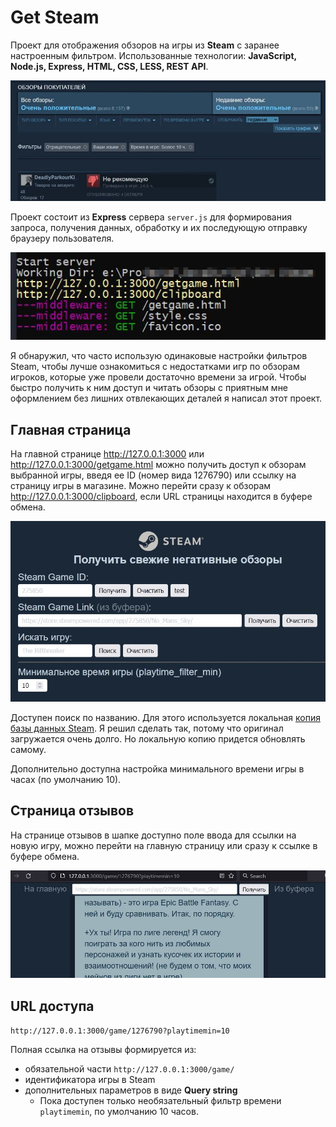 # Get Steam

Проект для отображения обзоров на игры из **Steam** с заранее настроенным фильтром.
Использованные технологии: **JavaScript, Node.js, Express, HTML, CSS, LESS, REST API**.

![Фильтры](./docs/assets/steam.jpg)

Проект состоит из **Express** сервера `server.js` для формирования запроса, получения данных, обработку и их последующую отправку браузеру пользователя.

![Сервер](./docs/assets/server.jpg)

Я обнаружил, что часто использую одинаковые настройки фильтров Steam, чтобы лучше ознакомиться с недостатками игр по обзорам игроков, которые уже провели достаточно времени за игрой. Чтобы быстро получить к ним доступ и читать обзоры с приятным мне оформлением без лишних отвлекающих деталей я написал этот проект.

## Главная страница

На главной странице <http://127.0.0.1:3000> или <http://127.0.0.1:3000/getgame.html> можно получить доступ к обзорам выбранной игры, введя ее ID (номер вида 1276790) или ссылку на страницу игры в магазине. Можно перейти сразу к обзорам <http://127.0.0.1:3000/clipboard>, если URL страницы находится в буфере обмена.

![Главная страница](./docs/assets/main-page.jpg)

Доступен поиск по названию. Для этого используется локальная [копия базы данных Steam](http://api.steampowered.com/ISteamApps/GetAppList/v0002/?format=json). Я решил сделать так, потому что оригинал загружается очень долго. Но локальную копию придется обновлять самому.

Дополнительно доступна настройка минимального времени игры в часах (по умолчанию 10).

## Страница отзывов

На странице отзывов в шапке доступно поле ввода для ссылки на новую игру, можно перейти на главную страницу или сразу к ссылке в буфере обмена.

![Отзывы](./docs/assets/second-page.jpg)

## URL доступа

`http://127.0.0.1:3000/game/1276790?playtimemin=10`

Полная ссылка на отзывы формируется из:
- обязательной части `http://127.0.0.1:3000/game/`
- идентификатора игры в Steam
- дополнительных параметров в виде **Query string**
  - Пока доступен только необязательный фильтр времени `playtimemin`, по умолчанию 10 часов.
